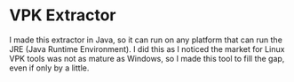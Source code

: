 # VPK Extractor
I made this extractor in Java, so it can run on any platform that can run the JRE (Java Runtime Environment).
I did this as I noticed the market for Linux VPK tools was not as mature as Windows, so I made this tool to fill the gap, even if only by a little.